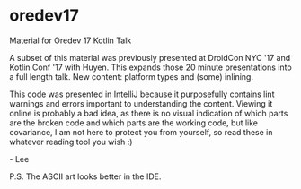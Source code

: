 # oredev17
Material for Oredev 17 Kotlin Talk

A subset of this material was previously presented at DroidCon NYC '17 and Kotlin Conf '17 with Huyen. 
This expands those 20 minute presentations into a full length talk. New content: platform types and
(some) inlining.

This code was presented in IntelliJ because it purposefully contains lint warnings and errors
important to understanding the content. Viewing it online is probably a bad idea, as there is no
visual indication of which parts are the broken code and which parts are the working code, but like
covariance, I am not here to protect you from yourself, so read these in whatever reading tool you wish :)

\- Lee

P.S. The ASCII art looks better in the IDE.
